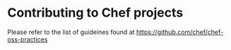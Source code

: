 # Contributing to Chef projects

Please refer to the list of guideines found at https://github.com/chef/chef-oss-practices